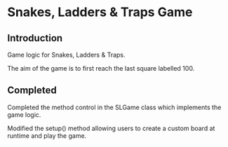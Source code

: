 # Snakes, Ladders & Traps Game

## Introduction
Game logic for Snakes, Ladders & Traps. 

The aim of the game is to first reach the last square labelled 100. 

## Completed
Completed the method control in the SLGame class which implements the game logic.

Modified the setup() method allowing users to create a custom board at runtime and play the game. 
